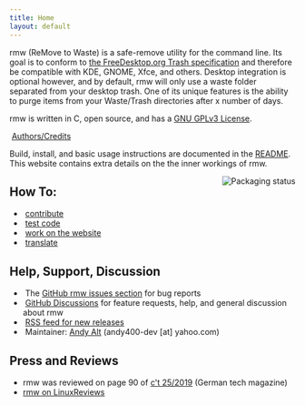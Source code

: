 ```yaml
---
title: Home
layout: default
---
```


rmw (ReMove to Waste) is a safe-remove utility for the command line.
Its goal is to conform to [the FreeDesktop.org Trash
specification](https://specifications.freedesktop.org/trash-spec/trashspec-latest.html)
and therefore be compatible with KDE, GNOME, Xfce, and others. Desktop
integration is optional however, and by default, rmw will only use a
waste folder separated from your desktop trash. One of its unique
features is the ability to purge items from your Waste/Trash
directories after x number of days.

rmw is written in C, open source, and has a [GNU
GPLv3 License](https://github.com/theimpossibleastronaut/rmw/blob/master/COPYING).

<span class="fas fa-clipboard-list
fa-fw"></span>&nbsp;[Authors/Credits](https://github.com/theimpossibleastronaut/rmw/blob/master/AUTHORS.md)

Build, install, and basic usage instructions are documented in the
[README](https://github.com/theimpossibleastronaut/rmw/blob/master/README.md).
This website contains extra details on the the inner workings of rmw.

<a href="https://repology.org/project/rmw/versions">
    <img src="https://repology.org/badge/vertical-allrepos/rmw.svg" alt="Packaging status" align="right">
</a>

## How To:
<ul class="w3-ul">
  <li><span class="fas fa-hands-helping fa-fw"></span>&nbsp;<a href="https://github.com/theimpossibleastronaut/rmw/blob/master/CONTRIBUTING.md">contribute</a></li>
  <li><span class="fas fa-code fa-fw"></span>&nbsp;<a href="/code-testing.html">test code</a></li>
  <li><span class="fas fa-code fa-fw"></span>&nbsp;<a href="/website-design.html">work on the website</a></li>
  <li><span class="fas fa-language fa-fw"></span>&nbsp;<a href="/translating.html">translate</a></li>
</ul>

<h2 id="support">Help, Support, Discussion</h2>
<ul class="w3-ul">
  <li><span class="fas fa-bug fa-fw"></span>&nbsp;The <a href="https://github.com/theimpossibleastronaut/rmw/issues">GitHub rmw issues section</a> for bug reports</li>
  <li><span class="fas fa-comments fa-fw"></span>&nbsp;<a href="https://github.com/theimpossibleastronaut/rmw/discussions">GitHub Discussions</a> for feature requests, help, and general discussion about rmw</li>
  <li><span class="fas fa-rss fa-fw"></span>&nbsp;<a href="https://github.com/theimpossibleastronaut/rmw/releases.atom">RSS feed for new releases</a></li>
  <li><span class="fas fa-at fa-fw"></span>&nbsp;Maintainer: <a href="https://github.com/andy5995/">Andy Alt</a> (andy400-dev [at] yahoo.com)</li>
</ul>

<h2 id="support">Press and Reviews</h2>
<ul>
  <li>rmw was reviewed on page 90 of <a href="https://shop.heise.de/ct-25-2019/PDF">c't 25/2019</a> (German tech magazine)</li>
  <li><a href="https://linuxreviews.org/Rmw">rmw on LinuxReviews</a></li>
</ul>


